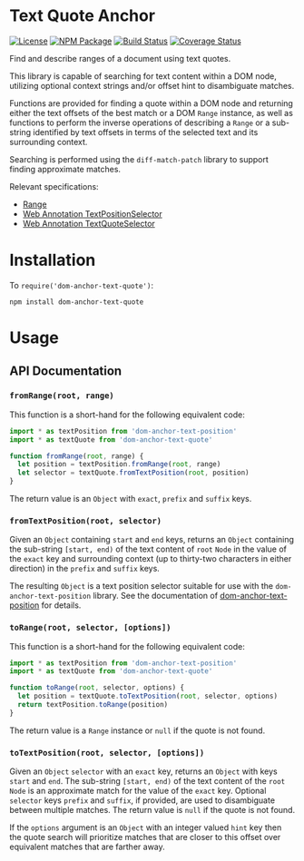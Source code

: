 Text Quote Anchor
=================

[![License](https://img.shields.io/badge/license-MIT-blue.svg)](http://opensource.org/licenses/MIT)
[![NPM Package](https://img.shields.io/npm/v/dom-anchor-text-quote.svg)](https://www.npmjs.com/package/dom-anchor-text-quote)
[![Build Status](https://travis-ci.org/tilgovi/dom-anchor-text-quote.svg?branch=master)](https://travis-ci.org/tilgovi/dom-anchor-text-quote)
[![Coverage Status](https://img.shields.io/codecov/c/github/tilgovi/dom-anchor-text-quote/master.svg)](https://codecov.io/gh/tilgovi/dom-anchor-text-quote)

Find and describe ranges of a document using text quotes.

This library is capable of searching for text content within a DOM node,
utilizing optional context strings and/or offset hint to disambiguate matches.

Functions are provided for finding a quote within a DOM node and returning
either the text offsets of the best match or a DOM `Range` instance, as well
as functions to perform the inverse operations of describing a `Range` or a
sub-string identified by text offsets in terms of the selected text and its
surrounding context.

Searching is performed using the `diff-match-patch` library to support finding
approximate matches.

Relevant specifications:

- [Range](https://dom.spec.whatwg.org/#ranges)
- [Web Annotation TextPositionSelector](http://www.w3.org/TR/annotation-model/#text-position-selector)
- [Web Annotation TextQuoteSelector](http://www.w3.org/TR/annotation-model/#text-quote-selector)

Installation
============

To `require('dom-anchor-text-quote')`:

    npm install dom-anchor-text-quote

Usage
=====

## API Documentation

### `fromRange(root, range)`

This function is a short-hand for the following equivalent code:

``` js
import * as textPosition from 'dom-anchor-text-position'
import * as textQuote from 'dom-anchor-text-quote'

function fromRange(root, range) {
  let position = textPosition.fromRange(root, range)
  let selector = textQuote.fromTextPosition(root, position)
}
```

The return value is an `Object` with `exact`, `prefix` and `suffix` keys.

### `fromTextPosition(root, selector)`

Given an `Object` containing `start` and `end` keys, returns an `Object`
containing the sub-string `[start, end)` of the text content of `root` `Node`
in the value of the `exact` key and surrounding context (up to thirty-two
characters in either direction) in the `prefix` and `suffix` keys.

The resulting `Object` is a text position selector suitable for use with the
`dom-anchor-text-position` library. See the documentation of
[dom-anchor-text-position](https://github.com/tilgovi/dom-anchor-text-position)
for details.

### `toRange(root, selector, [options])`

This function is a short-hand for the following equivalent code:

``` js
import * as textPosition from 'dom-anchor-text-position'
import * as textQuote from 'dom-anchor-text-quote'

function toRange(root, selector, options) {
  let position = textQuote.toTextPosition(root, selector, options)
  return textPosition.toRange(position)
}
```

The return value is a `Range` instance or `null` if the quote is not found.

### `toTextPosition(root, selector, [options])`

Given an `Object` `selector` with an `exact` key, returns an `Object` with keys
`start` and `end`. The sub-string `[start, end)` of the text content of the
`root` `Node` is an approximate match for the value of the `exact` key.
Optional `selector` keys `prefix` and `suffix`, if provided, are used to
disambiguate between multiple matches. The return value is `null` if the quote
is not found.

If the `options` argument is an `Object` with an integer valued `hint` key
then the quote search will prioritize matches that are closer to this offset
over equivalent matches that are farther away.
